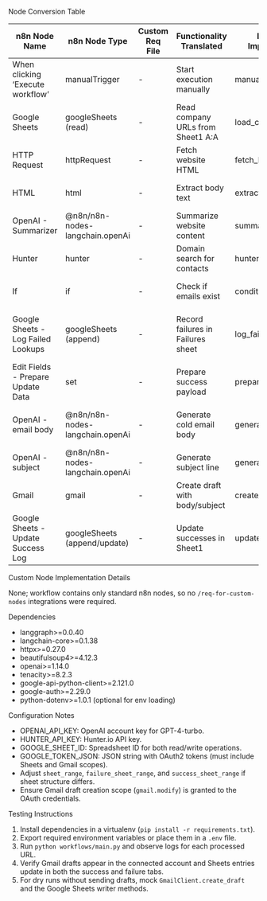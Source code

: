 Node Conversion Table

| n8n Node Name                          | n8n Node Type                      | Custom Req File | Functionality Translated                 | LangGraph Implementation | Dependencies               | Notes                                   |
|----------------------------------------|------------------------------------|-----------------|------------------------------------------|--------------------------|----------------------------|-----------------------------------------|
| When clicking ‘Execute workflow’       | manualTrigger                       | -               | Start execution manually                 | manual_trigger_node      | built-in                   | Initializes state                       |
| Google Sheets                          | googleSheets (read)                 | -               | Read company URLs from Sheet1 A:A        | load_company_urls        | google-api-python-client   | Reads and validates URLs                |
| HTTP Request                           | httpRequest                         | -               | Fetch website HTML                       | fetch_html               | httpx, tenacity            | Follow redirects, GET                  |
| HTML                                   | html                                | -               | Extract body text                        | extract_body_text        | beautifulsoup4             | CSS selector body                      |
| OpenAI - Summarizer                    | @n8n/n8n-nodes-langchain.openAi     | -               | Summarize website content                | summarize_company        | openai, tenacity           | GPT-4o-mini prompt                     |
| Hunter                                 | hunter                              | -               | Domain search for contacts               | hunter_lookup            | httpx, tenacity            | Uses Hunter API                        |
| If                                     | if                                  | -               | Check if emails exist                    | conditional has_emails   | built-in                   | Routes on email presence               |
| Google Sheets - Log Failed Lookups     | googleSheets (append)               | -               | Record failures in Failures sheet        | log_failures             | google-api-python-client   | Append domain and skip to next company |
| Edit Fields - Prepare Update Data      | set                                 | -               | Prepare success payload                  | prepare_success_node     | built-in                   | State reset marker                     |
| OpenAI - email body                    | @n8n/n8n-nodes-langchain.openAi     | -               | Generate cold email body                 | generate_email_body      | openai, tenacity           | Inject context and examples            |
| OpenAI - subject                       | @n8n/n8n-nodes-langchain.openAi     | -               | Generate subject line                    | generate_subject         | openai, tenacity           | 3–4 word subject                      |
| Gmail                                  | gmail                               | -               | Create draft with body/subject           | create_gmail_draft       | google-api-python-client   | Stores draft response                  |
| Google Sheets - Update Success Log     | googleSheets (append/update)        | -               | Update successes in Sheet1               | update_success_log       | google-api-python-client   | Append contact info                    |

Custom Node Implementation Details

None; workflow contains only standard n8n nodes, so no `/req-for-custom-nodes` integrations were required.

Dependencies
- langgraph>=0.0.40
- langchain-core>=0.1.38
- httpx>=0.27.0
- beautifulsoup4>=4.12.3
- openai>=1.14.0
- tenacity>=8.2.3
- google-api-python-client>=2.121.0
- google-auth>=2.29.0
- python-dotenv>=1.0.1 (optional for env loading)

Configuration Notes

- OPENAI_API_KEY: OpenAI account key for GPT-4-turbo.
- HUNTER_API_KEY: Hunter.io API key.
- GOOGLE_SHEET_ID: Spreadsheet ID for both read/write operations.
- GOOGLE_TOKEN_JSON: JSON string with OAuth2 tokens (must include Sheets and Gmail scopes).
- Adjust `sheet_range`, `failure_sheet_range`, and `success_sheet_range` if sheet structure differs.
- Ensure Gmail draft creation scope (`gmail.modify`) is granted to the OAuth credentials.

Testing Instructions

1. Install dependencies in a virtualenv (`pip install -r requirements.txt`).
2. Export required environment variables or place them in a `.env` file.
3. Run `python workflows/main.py` and observe logs for each processed URL.
4. Verify Gmail drafts appear in the connected account and Sheets entries update in both the success and failure tabs.
5. For dry runs without sending drafts, mock `GmailClient.create_draft` and the Google Sheets writer methods.